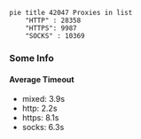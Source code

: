 
```mermaid
pie title 42047 Proxies in list
    "HTTP" : 28358
    "HTTPS": 9987
    "SOCKS" : 10369
```

### Some Info
#### Average Timeout

- mixed: 3.9s
- http: 2.2s
- https: 8.1s
- socks: 6.3s
